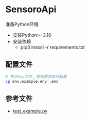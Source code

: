 # SensoroApi

准备Python环境

- 安装Python>=3.10
- 安装依赖 
    - pip3 install -r requirements.txt

## 配置文件

```bash
# 拷贝env文件，按照要求自行配置
cp env.example.env .env
```

## 参考文件

- [test_example.py](./intergration_tests/test_example.py)
